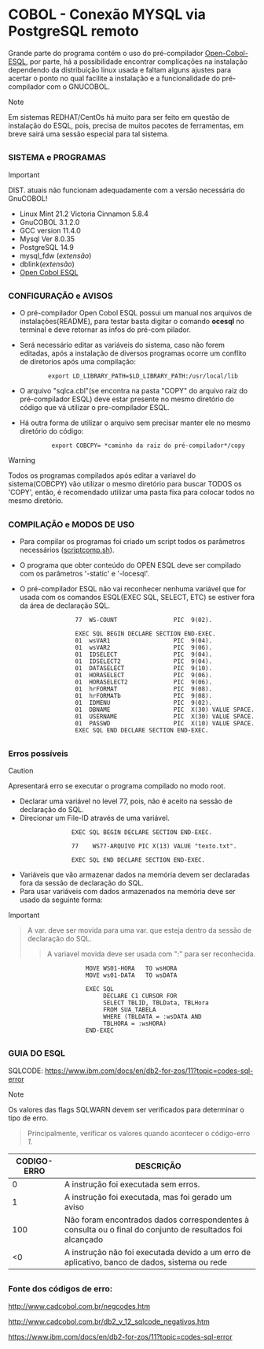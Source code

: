 # COBOL - Conexão MYSQL via PostgreSQL remoto

 
   Grande parte do programa contém o uso do pré-compilador [Open-Cobol-ESQL](https://github.com/opensourcecobol/Open-COBOL-ESQL), por parte, há a possibilidade
   encontrar complicações na instalação dependendo da distribuição linux usada e faltam alguns ajustes para acertar o ponto no qual facilite a instalação e a 
   funcionalidade do pré-compilador com o GNUCOBOL.
   >[!NOTE]
   >Em sistemas REDHAT/CentOs há muito para ser feito em questão de instalação do ESQL, pois, precisa de muitos pacotes de ferramentas, em breve sairá uma sessão especial para tal sistema.
##

### SISTEMA e PROGRAMAS
    
 
 > [!IMPORTANT]
 > DIST. atuais não funcionam adequadamente com a versão necessária do GnuCOBOL!

   + Linux Mint 21.2 Victoria Cinnamon 5.8.4     
   + GnuCOBOL 3.1.2.0
   + GCC version 11.4.0
   + Mysql  Ver 8.0.35
   + PostgreSQL 14.9
   + mysql_fdw (_extensão_)
   + dblink(_extensão_)
   + [Open Cobol ESQL](https://github.com/opensourcecobol/Open-COBOL-ESQL)

##

### CONFIGURAÇÃO e AVISOS

 -  O pré-compilador Open Cobol ESQL possui um manual nos arquivos de instalações(README), para testar basta digitar o comando **ocesql** no terminal e deve retornar as infos do pré-com
    pilador.  
 -  Será necessário editar as variáveis do sistema, caso não forem editadas, após a instalação de diversos programas ocorre um conflito de diretorios após uma compilação:

                                                                      
                export LD_LIBRARY_PATH=$LD_LIBRARY_PATH:/usr/local/lib
               

    
 -  O arquivo "sqlca.cbl"(se encontra na pasta "COPY" do arquivo raiz do pré-compilador ESQL) deve estar presente no mesmo diretório do código que vá utilizar o pre-compilador ESQL.
 -  Há outra forma de utilizar o arquivo sem precisar manter ele no mesmo diretório do código:

                 export COBCPY= *caminho da raiz do pré-compilador*/copy
    
> [!WARNING]
> Todos os programas compilados após editar a variavel do sistema(COBCPY) vão utilizar 
o mesmo diretório para buscar TODOS os 'COPY', então, é recomendado utilizar uma pasta
fixa para colocar todos no mesmo diretório.

##


### COMPILAÇÃO e MODOS DE USO

 -  Para compilar os programas foi criado um script todos os parâmetros necessários ([scriptcomp.sh](https://github.com/gusbr12/Cobol-Mysql/blob/main/scriptcomp.sh)).
 -  O programa que obter conteúdo do OPEN ESQL deve ser compilado com os parâmetros '-static' e '-locesql'.

 -  O pré-compilador ESQL não vai reconhecer nenhuma variável que for usada com os comandos ESQL(EXEC SQL, SELECT, ETC) se estiver fora da área de declaração SQL.  
```COBOL                                                                                               
                   77  WS-COUNT                PIC  9(02). 
                    
                   EXEC SQL BEGIN DECLARE SECTION END-EXEC.
                   01  wsVAR1                  PIC  9(04). 
                   01  wsVAR2                  PIC  9(06). 
                   01  IDSELECT                PIC  9(04). 
                   01  IDSELECT2               PIC  9(04). 
                   01  DATASELECT              PIC  9(10).  
                   01  HORASELECT              PIC  9(06).  
                   01  HORASELECT2             PIC  9(06).  
                   01  hrFORMAT                PIC  9(08).
                   01  hrFORMATb               PIC  9(08).  
                   01  IDMENU                  PIC  9(02).  
                   01  DBNAME                  PIC  X(30) VALUE SPACE.
                   01  USERNAME                PIC  X(30) VALUE SPACE.
                   01  PASSWD                  PIC  X(10) VALUE SPACE.
                   EXEC SQL END DECLARE SECTION END-EXEC.
```

    

##
### Erros possíveis  

> [!CAUTION]
> Apresentará erro se executar o programa compilado no modo root.        
- Declarar uma variável no level 77, pois, não é aceito na sessão de declaração do SQL.                       
- Direcionar um File-ID através de uma variável.

```COBOL
                  EXEC SQL BEGIN DECLARE SECTION END-EXEC.

                  77    WS77-ARQUIVO PIC X(13) VALUE "texto.txt".

                  EXEC SQL END DECLARE SECTION END-EXEC.
```     
- Variáveis que vão armazenar dados na memória devem ser declaradas 
                            fora da sessão de declaração do SQL.                   
- Para usar variáveis com dados armazenados na memória deve ser usado da seguinte forma:
> [!IMPORTANT]
>> A var. deve ser movida para uma var. que esteja dentro da sessão de declaração do SQL.
>>> A variavel movida deve ser usada com ":" para ser reconhecida.
 
  
```COBOL                                                                      
                      MOVE WS01-HORA   TO wsHORA
                      MOVE ws01-DATA   TO wsDATA

                      EXEC SQL
                           DECLARE C1 CURSOR FOR
                           SELECT TBLID, TBLData, TBLHora
                           FROM SUA_TABELA
                           WHERE (TBLDATA = :wsDATA AND  
                           TBLHORA = :wsHORA)           
                      END-EXEC
```

##

### GUIA DO ESQL

  SQLCODE: https://www.ibm.com/docs/en/db2-for-zos/11?topic=codes-sql-error

> [!NOTE]
   >  Os valores das flags SQLWARN devem ser verificados para determinar o tipo de erro.
   >> Principalmente, verificar os valores quando acontecer o código-erro *1*.
  
  | CODIGO-ERRO  |   DESCRIÇÃO   |
  | -------------| ------------- |
  |      0       | A instrução foi executada sem erros.  |
  |      1       | A instrução foi executada, mas foi gerado um aviso  |
  |     100      |  Não foram encontrados dados correspondentes à consulta ou o final do conjunto de resultados foi alcançado  |
  |     <0       |  A instrução não foi executada devido a um erro de aplicativo, banco de dados, sistema ou rede|
 
  
##
   

### Fonte dos códigos de erro: 
http://www.cadcobol.com.br/negcodes.htm   

http://www.cadcobol.com.br/db2_v_12_sqlcode_negativos.htm 

https://www.ibm.com/docs/en/db2-for-zos/11?topic=codes-sql-error
    
